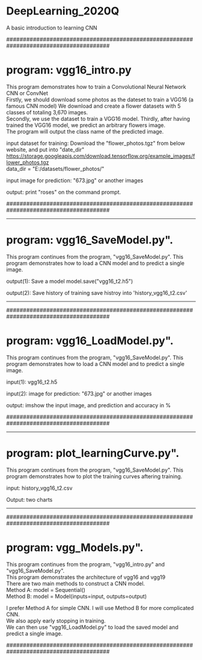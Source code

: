 # DeepLearning_2020Q
A basic introduction to learning CNN

#######################################################################################
# program: vgg16_intro.py

This program demonstrates how to train a Convolutional Neural Network CNN or ConvNet  
Firstly, we should download some photos as the dateset to train a VGG16 (a famous CNN model) 
We download and create a flower datasets with 5 classes of totaling 3,670 images.  
Secondly, we use the dataset to train a VGG16 model. 
Thirdly, after having trained the VGG16 model, we predict an arbitrary flowers image.  
The program will output the class name of the predicted image.  

input dataset for training:
Download the "flower_photos.tgz" from below website, and put into "date_dir"  
https://storage.googleapis.com/download.tensorflow.org/example_images/flower_photos.tgz  
data_dir = "E:/datasets/flower_photos/"  

input image for prediction: "673.jpg" or another images

output: print "roses" on the command prompt. 

#######################################################################################

***************************************************************************************

# program: vgg16_SaveModel.py".

This program continues from the program, "vgg16_SaveModel.py".
This program demonstrates how to load a CNN model and to predict a single image. 

output(1): Save a model
model.save("vgg16_t2.h5")

output(2): Save history of training
save histroy into 'history_vgg16_t2.csv'

***************************************************************************************

#######################################################################################

# program: vgg16_LoadModel.py".

This program continues from the program, "vgg16_SaveModel.py".
This program demonstrates how to load a CNN model and to predict a single image. 

input(1): vgg16_t2.h5

input(2): image for prediction: "673.jpg" or another images

output: imshow the input image, and prediction and accuracy in %

#######################################################################################

***************************************************************************************

# program: plot_learningCurve.py".

This program continues from the program, "vgg16_SaveModel.py".
This program demonstrates how to plot the training curves aftering training. 

input: history_vgg16_t2.csv

Output: two charts

***************************************************************************************

#######################################################################################

# program: vgg_Models.py".

This program continues from the program, "vgg16_intro.py" and "vgg16_SaveModel.py".  
This program demonstrates the architecture of vgg16 and vgg19  
There are two main methods to construct a CNN model.   
  Method A:  model = Sequential()      
  Method B:  model = Model(inputs=input, outputs=output)   

I prefer Method A for simple CNN.  I will use Method B for more complicated CNN.  
We also apply early stopping in training.  
We can then use "vgg16_LoadModel.py" to load the saved model and predict a single image. 


#######################################################################################


